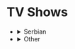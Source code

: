 # TV Shows

<ul>
  <li>
    <details>
      <summary>Serbian</summary>
      <ul>
        <li><a href="https://sr.wikipedia.org/sr-ec/%D0%A1%D1%80%D0%B5%D1%9B%D0%BD%D0%B8_%D1%99%D1%83%D0%B4%D0%B8">
          Срећни Људи (1993 - 1996)
        </a></li>
        <li><a href="https://sr.wikipedia.org/sr-ec/%D0%A0%D0%B0%D1%9A%D0%B5%D0%BD%D0%B8_%D0%BE%D1%80%D0%B0%D0%BE_(%D0%A2%D0%92_%D1%81%D0%B5%D1%80%D0%B8%D1%98%D0%B0)">
          Рањени орао (2008 - 2009)
        </a></li>
      </ul>
    </details>
  </li>
  <li>
    <details>
      <summary>Other</summary>
      <ul>
        <li>
          <a href="https://www.imdb.com/title/tt6487482/">
            Insatiable (2018 - 2019)
          </a>
        </li>
        <li>
          <a href="https://www.imdb.com/title/tt0904208/">
            Californication (2007 - 2014)
          </a>
        </li>
        <li>
          <a href="https://www.imdb.com/title/tt13210838/">
            The Gentleman (2024 - )
          </a>
        </li>
      </ul>
    </details>
  </li>
</ul>
